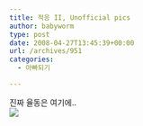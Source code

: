 ```yaml
---
title: 적응 II, Unofficial pics
author: babyworm
type: post
date: 2008-04-27T13:45:39+00:00
url: /archives/951
categories:
  - 아빠되기

---
```

진짜 율동은 여기에..  
<img decoding="async" src="https://i0.wp.com/babyworm.net/wordpress/wp-content/uploads/1/fk050000000026.JPG?w=625"  data-recalc-dims="1" />